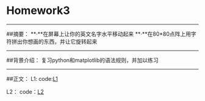 # Homework3



---

##摘要：
**·**在屏幕上让你的英文名字水平移动起来
**·**在80*80点阵上用字符拼出你想画的东西，并让它旋转起来


---
##背景介绍：
复习python和matplotlib的语法规则，并加以练习

---
##正文：
L1:
code:[L1](https://github.com/oohhooh/compuational_physics_N2014301020080/blob/master/3.py)
  
L2：
code：[L2](https://github.com/oohhooh/compuational_physics_N2014301020080/blob/master/4.py)
